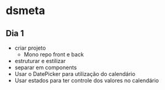 # dsmeta

## Dia 1

- criar projeto
  - Mono repo front e back
- estruturar e estilizar
- separar em components
- Usar o DatePicker para utilização do calendário
- Usar estados para ter controle dos valores no calendário
